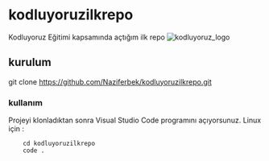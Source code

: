 # kodluyoruzilkrepo
Kodluyoruz Eğitimi kapsamında açtığım ilk repo
![kodluyoruz_logo](https://github.com/Naziferbek/kodluyoruzilkrepo/assets/135960016/3c8b9a51-5fa2-456b-b215-ade7cf6266d5)
## kurulum
git clone https://github.com/Naziferbek/kodluyoruzilkrepo.git
### kullanım
Projeyi klonladıktan sonra Visual Studio Code programını açıyorsunuz.
Linux için :
```
    cd kodluyoruzilkrepo
    code .
``` 
